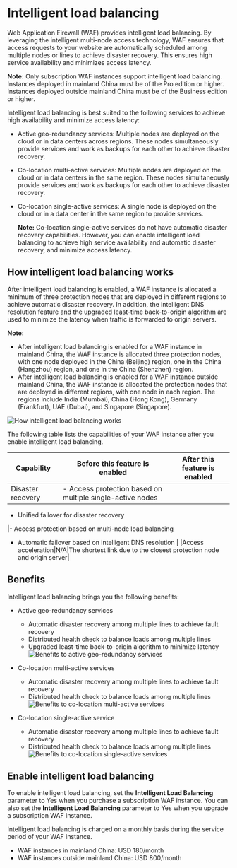 # Intelligent load balancing

Web Application Firewall \(WAF\) provides intelligent load balancing. By leveraging the intelligent multi-node access technology, WAF ensures that access requests to your website are automatically scheduled among multiple nodes or lines to achieve disaster recovery. This ensures high service availability and minimizes access latency.

**Note:** Only subscription WAF instances support intelligent load balancing. Instances deployed in mainland China must be of the Pro edition or higher. Instances deployed outside mainland China must be of the Business edition or higher.

Intelligent load balancing is best suited to the following services to achieve high availability and minimize access latency:

-   Active geo-redundancy services: Multiple nodes are deployed on the cloud or in data centers across regions. These nodes simultaneously provide services and work as backups for each other to achieve disaster recovery.
-   Co-location multi-active services: Multiple nodes are deployed on the cloud or in data centers in the same region. These nodes simultaneously provide services and work as backups for each other to achieve disaster recovery.
-   Co-location single-active services: A single node is deployed on the cloud or in a data center in the same region to provide services.

    **Note:** Co-location single-active services do not have automatic disaster recovery capabilities. However, you can enable intelligent load balancing to achieve high service availability and automatic disaster recovery, and minimize access latency.


## How intelligent load balancing works

After intelligent load balancing is enabled, a WAF instance is allocated a minimum of three protection nodes that are deployed in different regions to achieve automatic disaster recovery. In addition, the intelligent DNS resolution feature and the upgraded least-time back-to-origin algorithm are used to minimize the latency when traffic is forwarded to origin servers.

**Note:**

-   After intelligent load balancing is enabled for a WAF instance in mainland China, the WAF instance is allocated three protection nodes, with one node deployed in the China \(Beijing\) region, one in the China \(Hangzhou\) region, and one in the China \(Shenzhen\) region.
-   After intelligent load balancing is enabled for a WAF instance outside mainland China, the WAF instance is allocated the protection nodes that are deployed in different regions, with one node in each region. The regions include India \(Mumbai\), China \(Hong Kong\), Germany \(Frankfurt\), UAE \(Dubai\), and Singapore \(Singapore\).

![How intelligent load balancing works](https://static-aliyun-doc.oss-accelerate.aliyuncs.com/assets/img/en-US/2869177951/p89086.png)

The following table lists the capabilities of your WAF instance after you enable intelligent load balancing.

|Capability|Before this feature is enabled|After this feature is enabled|
|----------|------------------------------|-----------------------------|
|Disaster recovery|-   Access protection based on multiple single-active nodes
-   Unified failover for disaster recovery

|-   Access protection based on multi-node load balancing
-   Automatic failover based on intelligent DNS resolution |
|Access acceleration|N/A|The shortest link due to the closest protection node and origin server|

## Benefits

Intelligent load balancing brings you the following benefits:

-   Active geo-redundancy services

    -   Automatic disaster recovery among multiple lines to achieve fault recovery
    -   Distributed health check to balance loads among multiple lines
    -   Upgraded least-time back-to-origin algorithm to minimize latency
    ![Benefits to active geo-redundancy services](https://static-aliyun-doc.oss-accelerate.aliyuncs.com/assets/img/en-US/3869177951/p89101.png)

-   Co-location multi-active services

    -   Automatic disaster recovery among multiple lines to achieve fault recovery
    -   Distributed health check to balance loads among multiple lines
    ![Benefits to co-location multi-active services](https://static-aliyun-doc.oss-accelerate.aliyuncs.com/assets/img/en-US/3869177951/p89104.png)

-   Co-location single-active service

    -   Automatic disaster recovery among multiple lines to achieve fault recovery
    -   Distributed health check to balance loads among multiple lines
    ![Benefits to co-location single-active services](https://static-aliyun-doc.oss-accelerate.aliyuncs.com/assets/img/en-US/3869177951/p89105.png)


## Enable intelligent load balancing

To enable intelligent load balancing, set the **Intelligent Load Balancing** parameter to Yes when you purchase a subscription WAF instance. You can also set the **Intelligent Load Balancing** parameter to Yes when you upgrade a subscription WAF instance.

Intelligent load balancing is charged on a monthly basis during the service period of your WAF instance.

-   WAF instances in mainland China: USD 180/month
-   WAF instances outside mainland China: USD 800/month

